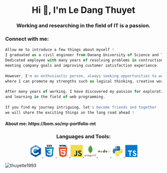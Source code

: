 <h1 align="center">Hi 👋, I'm Le Dang Thuyet</h1>
<h3 align="center">Working and researching in the field of IT is a passion.</h3>

<h3 align="left">Connect with me:</h3>
<p align="left">
</p>

```js
Allow me to introduce a few things about myself !
I graduated as a civil engineer from Danang University of Science and Technology.
Dedicated employee with many years of resolving problems in contruction and hotels career, 
meeting company goals and improving customer satisfaction e﻿xperience. 

However, I'm an enthusiastic person, always seeking opportunities to work in an environment 
where I can promote my strengths such as logical thinking, creative working and in-depth research.

After many years of working, I have discovered my passion for exploration
and learning in the field of web programming.

If you find my journey intriguing, let's become friends and together
we will share the exciting things on the long road ahead !
```

<h4>
  About me: https://bom.so/my-portfolio-mt
</h4>

<h3 align="center">Languages and Tools:</h3>
<p align="center"> <a href="https://www.cprogramming.com/" target="_blank" rel="noreferrer"> <img src="https://raw.githubusercontent.com/devicons/devicon/master/icons/c/c-original.svg" alt="c" width="40" height="40"/> </a> <a href="https://www.w3schools.com/css/" target="_blank" rel="noreferrer"> <img src="https://raw.githubusercontent.com/devicons/devicon/master/icons/css3/css3-original-wordmark.svg" alt="css3" width="40" height="40"/> </a> <a href="https://www.w3.org/html/" target="_blank" rel="noreferrer"> <img src="https://raw.githubusercontent.com/devicons/devicon/master/icons/html5/html5-original-wordmark.svg" alt="html5" width="40" height="40"/> </a> <a href="https://developer.mozilla.org/en-US/docs/Web/JavaScript" target="_blank" rel="noreferrer"> <img src="https://raw.githubusercontent.com/devicons/devicon/master/icons/javascript/javascript-original.svg" alt="javascript" width="40" height="40"/> </a> <a href="https://www.mongodb.com/" target="_blank" rel="noreferrer"> <img src="https://raw.githubusercontent.com/devicons/devicon/master/icons/mongodb/mongodb-original-wordmark.svg" alt="mongodb" width="40" height="40"/> </a> <a href="https://nodejs.org" target="_blank" rel="noreferrer"> <img src="https://raw.githubusercontent.com/devicons/devicon/master/icons/nodejs/nodejs-original-wordmark.svg" alt="nodejs" width="40" height="40"/> </a> <a href="https://www.python.org" target="_blank" rel="noreferrer"> <img src="https://raw.githubusercontent.com/devicons/devicon/master/icons/python/python-original.svg" alt="python" width="40" height="40"/> </a> <a href="https://www.typescriptlang.org/" target="_blank" rel="noreferrer"> <img src="https://raw.githubusercontent.com/devicons/devicon/master/icons/typescript/typescript-original.svg" alt="typescript" width="40" height="40"/> </a> </p>


<p><img align="center" src="https://i.imgur.com/pNiBjM3.png" alt="thuyetle1993" style="border-radius: 10 px;" /></p>



